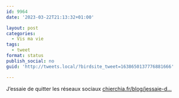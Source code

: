 ```yaml
---
id: 9964
date: '2023-03-22T21:13:32+01:00'

layout: post
categories:
  - Vis ma vie
tags:
  - tweet
format: status
publish_social: no
guid: 'http://tweets.local/?birdsite_tweet=1638650137776881666'

---
```


J’essaie de quitter les réseaux sociaux [chierchia.fr/blog/jessaie-d…](https://chierchia.fr/blog/jessaie-de-quitter-les-reseaux-sociaux)